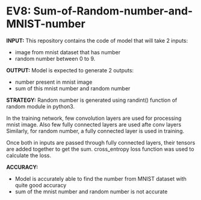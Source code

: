 # EV8: Sum-of-Random-number-and-MNIST-number

**INPUT:**
This repository contains the code of model that will take 2 inputs:
  - image from mnist dataset that has number
  - random number between 0 to 9. 
 
 **OUTPUT:**
 Model is expected to generate 2 outputs:
  - number present in mnist image
  - sum of this mnist number and random number

**STRATEGY:**
Random number is generated using randint() function of random module in python3.

In the training network, few convolution layers are used for processing mnist image. Also few fully connected layers are used afte conv layers
Similarly, for random number, a fully connected layer is used in training.

Once both in inputs are passed through fully connected layers, their tensors are added together to get the sum.
cross_entropy loss function was used to calculate the loss.

**ACCURACY:**
  - Model is accurately able to find the number from MNIST dataset with quite good accuracy
  - sum of the mnist number and random number is not accurate

